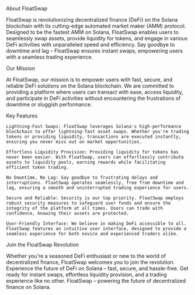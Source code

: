 About FloatSwap

FloatSwap is revolutionizing decentralized finance (DeFi) on the Solana blockchain with its cutting-edge automated market maker (AMM) protocol. Designed to be the fastest AMM on Solana, FloatSwap enables users to seamlessly swap assets, provide liquidity for tokens, and engage in various DeFi activities with unparalleled speed and efficiency. Say goodbye to downtime and lag – FloatSwap ensures instant swaps, empowering users with a seamless trading experience.

Our Mission

At FloatSwap, our mission is to empower users with fast, secure, and reliable DeFi solutions on the Solana blockchain. We are committed to providing a platform where users can transact with ease, access liquidity, and participate in DeFi activities without encountering the frustrations of downtime or sluggish performance.

Key Features

    Lightning-Fast Swaps: FloatSwap leverages Solana's high-performance blockchain to offer lightning-fast asset swaps. Whether you're trading tokens or providing liquidity, transactions are executed instantly, ensuring you never miss out on market opportunities.

    Effortless Liquidity Provision: Providing liquidity for tokens has never been easier. With FloatSwap, users can effortlessly contribute assets to liquidity pools, earning rewards while facilitating efficient token trading.

    No Downtime, No Lag: Say goodbye to frustrating delays and interruptions. FloatSwap operates seamlessly, free from downtime and lag, ensuring a smooth and uninterrupted trading experience for users.

    Secure and Reliable: Security is our top priority. FloatSwap employs robust security measures to safeguard user funds and ensure the integrity of the platform at all times. Users can trade with confidence, knowing their assets are protected.

    User-Friendly Interface: We believe in making DeFi accessible to all. FloatSwap features an intuitive user interface, designed to provide a seamless experience for both novice and experienced traders alike.

Join the FloatSwap Revolution

Whether you're a seasoned DeFi enthusiast or new to the world of decentralized finance, FloatSwap welcomes you to join the revolution. Experience the future of DeFi on Solana – fast, secure, and hassle-free. Get ready for instant swaps, effortless liquidity provision, and a trading experience like no other. FloatSwap – powering the future of decentralized finance on Solana.
